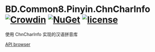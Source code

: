 # BD.Common8.Pinyin.ChnCharInfo [![Crowdin](https://badges.crowdin.net/bdcommon8/localized.svg)](https://crowdin.com/project/bdcommon8) [![NuGet](https://img.shields.io/nuget/v/BD.Common8.Pinyin.ChnCharInfo.svg)](https://www.nuget.org/packages/BD.Common8.Pinyin.ChnCharInfo) [![license](https://img.shields.io/badge/license-MIT%20License-yellow.svg)](https://github.com/BeyondDimension/Common/blob/dev8/LICENSE)
使用 ChnCharInfo 实现的汉语拼音库

[API browser](https://beyonddimension.github.io/Common/api/index.html)